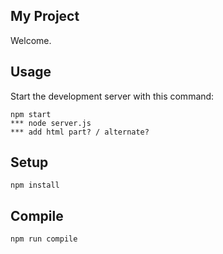 My Project
---
 
Welcome.
 
 
 
Usage
---
 
Start the development server with this command:
 
```
npm start
*** node server.js
*** add html part? / alternate?
```
 
 
 
Setup
---
 
```
npm install
```
 
 
 
Compile
---
 
```
npm run compile
```
